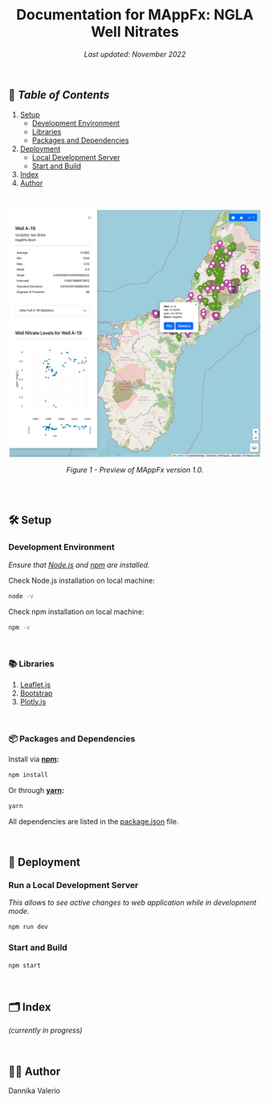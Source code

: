 <h1 align="center">Documentation for MAppFx: NGLA Well Nitrates</h1>

<p align="center">
<i>Last updated: November 2022</i>
</p>

<br>

## 📖  _Table of Contents_
1. [Setup](#setup) 
    - [Development Environment](#development-environment)
    - [Libraries](#libraries) 
    - [Packages and Dependencies](#packages-and-dependencies)
2. [Deployment](#deployment)
    - [Local Development Server](#run-a-local-development-server) 
    - [Start and Build](#start-and-build)
3. [Index](#index) 
4. [Author](#author)

<br> 

<p align="center">
<img src="static/assets/MAppFx Well Nitrates v1.0.png" width="500">
</p>
<p align="center">
<i>Figure 1 - Preview of MAppFx version 1.0. </i>
</p>

<br><br>

## 🛠 Setup 
### Development Environment 
_Ensure that [Node.js](https://nodejs.org/en/download/) and [npm](https://docs.npmjs.com/downloading-and-installing-node-js-and-npm) are installed._

Check Node.js installation on local machine:
``` bash 
node -v
```

Check npm installation on local machine:
``` bash 
npm -v
``` 

<br>

### 📚 Libraries 
1. [Leaflet.js](https://leafletjs.com/reference.html) 
2. [Bootstrap](https://getbootstrap.com/docs/5.2/getting-started/introduction/)
3. [Plotly.js](https://plotly.com/javascript/)

<br> 

### 📦 Packages and Dependencies
Install via __[npm](https://www.npmjs.com/):__
``` bash 
npm install
```

Or through __[yarn](https://yarnpkg.com/):__
``` bash 
yarn 
```

All dependencies are listed in the [package.json](./package.json) file. 

<br>

## 🚀 Deployment 
### Run a Local Development Server 
_This allows to see active changes to web application while in development mode._
``` bash 
npm run dev 
```  
### Start and Build
``` bash 
npm start 
``` 

<br>

## 🗂 Index 
_(currently in progress)_

<br>

## 👩‍💻 Author
Dannika Valerio 

